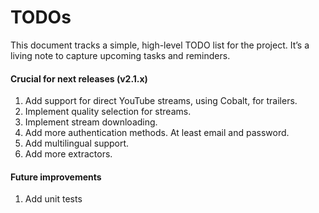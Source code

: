 # TODOs

This document tracks a simple, high-level TODO list for the project. It’s a living note to capture upcoming tasks and reminders.

#### Crucial for next releases (v2.1.x)

1. Add support for direct YouTube streams, using Cobalt, for trailers.
2. Implement quality selection for streams.
3. Implement stream downloading.
4. Add more authentication methods. At least email and password.
5. Add multilingual support.
6. Add more extractors.

#### Future improvements

1. Add unit tests
